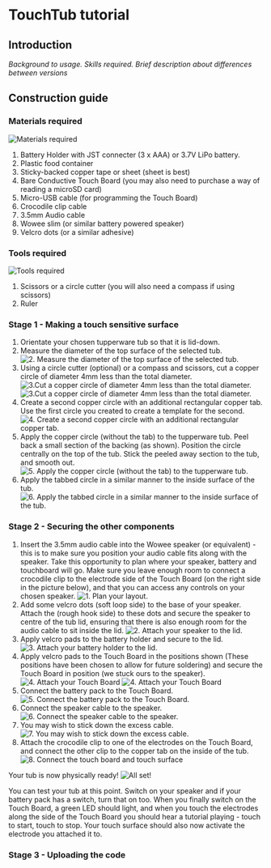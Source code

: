 # TouchTub tutorial

## Introduction

_Background to usage. Skills required. Brief description about differences between versions_

## Construction guide

### Materials required
![](https://BaDoomUK.github.io/TouchTub/Photos/01.jpg "Materials required")
1. Battery Holder with JST connecter (3 x AAA) or 3.7V LiPo battery.
2. Plastic food container
3. Sticky-backed copper tape or sheet (sheet is best)
4. Bare Conductive Touch Board (you may also need to purchase a way of reading a microSD card)
5. Micro-USB cable (for programming the Touch Board)
6. Crocodile clip cable
7. 3.5mm Audio cable
8. Wowee slim (or similar battery powered speaker)
9. Velcro dots (or a similar adhesive)

### Tools required
![](https://BaDoomUK.github.io/TouchTub/Photos/13.jpg "Tools required")
1. Scissors or a circle cutter (you will also need a compass if using scissors)
2. Ruler

### Stage 1 - Making a touch sensitive surface

1. Orientate your chosen tupperware tub so that it is lid-down. 
2. Measure the diameter of the top surface of the selected tub.
![](https://BaDoomUK.github.io/TouchTub/Photos/14.jpg "2. Measure the diameter of the top surface of the selected tub.")
3. Using a circle cutter (optional) or a compass and scissors, cut a copper circle of diameter 4mm less than the total diameter.
![](https://BaDoomUK.github.io/TouchTub/Photos/15.jpg "3.Cut a copper circle of diameter 4mm less than the total diameter.")
![](https://BaDoomUK.github.io/TouchTub/Photos/16.jpg "3.Cut a copper circle of diameter 4mm less than the total diameter.")
4. Create a second copper circle with an additional rectangular copper tab.  Use the first circle you created to create a template for the second.
![](https://BaDoomUK.github.io/TouchTub/Photos/17.jpg "4. Create a second copper circle with an additional rectangular copper tab.")
5. Apply the copper circle (without the tab) to the tupperware tub. Peel back a small section of the backing (as shown). Position the circle centrally on the top of the tub. Stick the peeled away section to the tub, and smooth out.
![](https://BaDoomUK.github.io/TouchTub/Photos/18.jpg "5. Apply the copper circle (without the tab) to the tupperware tub.")
6. Apply the tabbed circle in a similar manner to the inside surface of the tub.
![](https://BaDoomUK.github.io/TouchTub/Photos/20.jpg "6. Apply the tabbed circle in a similar manner to the inside surface of the tub.")

### Stage 2 - Securing the other components
1. Insert the 3.5mm audio cable into the Wowee speaker (or equivalent) - this is to make sure you position your audio cable fits along with the speaker. Take this opportunity to plan where your speaker, battery and touchboard will go. Make sure you leave enough room to connect a crocodile clip to the electrode side of the Touch Board (on the right side in the picture below), and that you can access any controls on your chosen speaker. 
![](https://BaDoomUK.github.io/TouchTub/Photos/22.jpg "1. Plan your layout.")
2. Add some velcro dots (soft loop side) to the base of your speaker. Attach the (rough hook side) to these dots and secure the speaker to centre of the tub lid, ensuring that there is also enough room for the audio cable to sit inside the lid. 
![](https://BaDoomUK.github.io/TouchTub/Photos/24.jpg "2. Attach your speaker to the lid.")
3. Apply velcro pads to the battery holder and secure to the lid.
![](https://BaDoomUK.github.io/TouchTub/Photos/23.jpg "3. Attach your battery holder to the lid.")
4. Apply velcro pads to the Touch Board in the positions shown (These positions have been chosen to allow for future soldering) and secure the Touch Board in position (we stuck ours to the speaker). 
![](https://BaDoomUK.github.io/TouchTub/Photos/25.jpg "4. Attach your Touch Board")
![](https://BaDoomUK.github.io/TouchTub/Photos/26.jpg "4. Attach your Touch Board")
5. Connect the battery pack to the Touch Board.
![](https://BaDoomUK.github.io/TouchTub/Photos/28.jpg "5. Connect the battery pack to the Touch Board.")
6. Connect the speaker cable to the speaker.
![](https://BaDoomUK.github.io/TouchTub/Photos/29.jpg "6. Connect the speaker cable to the speaker.")
7. You may wish to stick down the excess cable.
![](https://BaDoomUK.github.io/TouchTub/Photos/30.jpg "7. You may wish to stick down the excess cable.")
8. Attach the crocodile clip to one of the electrodes on the Touch Board, and connect the other clip to the copper tab on the inside of the tub. 
![](https://BaDoomUK.github.io/TouchTub/Photos/32.jpg "8. Connect the touch board and touch surface")

Your tub is now physically ready!
![](https://BaDoomUK.github.io/TouchTub/Photos/33.jpg "All set!")

You can test your tub at this point. Switch on your speaker and if your battery pack has a switch, turn that on too. When you finally switch on the Touch Board, a green LED should light, and when you touch the electrodes along the side of the Touch Board you should hear a tutorial playing - touch to start, touch to stop. Your touch surface should also now activate the electrode you attached it to.

### Stage 3 - Uploading the code


